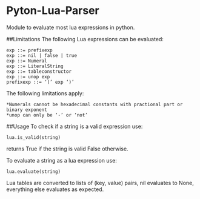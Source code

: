 # Pyton-Lua-Parser
Module to evaluate most lua expressions in python.

##Limitations
The following Lua expressions can be evaluated:

	exp ::= prefixexp
	exp ::= nil | false | true
	exp ::= Numeral
	exp ::= LiteralString
	exp ::= tableconstructor
	exp ::= unop exp
	prefixexp ::= ‘(’ exp ‘)’

The following limitations apply:

	*Numerals cannot be hexadecimal constants with practional part or binary exponent
	*unop can only be ‘-’ or ‘not’

##Usage
To check if a string is a valid expression use:
```
lua.is_valid(string)
```
returns True if the string is valid False otherwise.

To evaluate a string as a lua expression use:
```
lua.evaluate(string)
```
Lua tables are converted to lists of (key, value) pairs, nil evaluates to None, everything else evaluates as expected.
